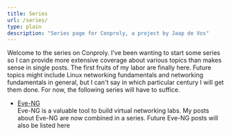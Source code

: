 ```yaml
---
title: Series
url: /series/
type: plain
description: "Series page for Conproly, a project by Jaap de Vos"
---
```


Welcome to the series on Conproly. I've been wanting to start some series so I can provide more extensive coverage about various topics than makes sense in single posts. The first fruits of my labor are finally here. Future topics might include Linux networking fundamentals and networking fundamentals in general, but I can't say in which particular century I will get them done. For now, the following series will have to suffice.

* [Eve-NG](/series/eve-ng/)  
Eve-NG is a valuable tool to build virtual networking labs. My posts about Eve-NG are now combined in a series. Future Eve-NG posts will also be listed here

